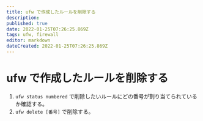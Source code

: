 ```yaml
---
title: ufw で作成したルールを削除する
description: 
published: true
date: 2022-01-25T07:26:25.869Z
tags: ufw, firewall
editor: markdown
dateCreated: 2022-01-25T07:26:25.869Z
---
```


# ufw で作成したルールを削除する
1. `ufw status numbered` で削除したいルールにどの番号が割り当てられているか確認する。
2. `ufw delete [番号]` で削除する。